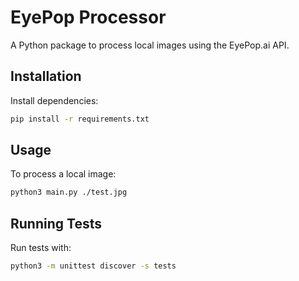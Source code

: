 # EyePop Processor

A Python package to process local images using the EyePop.ai API.

## Installation

Install dependencies:

```bash
pip install -r requirements.txt
```

## Usage

To process a local image:

```bash
python3 main.py ./test.jpg
```

## Running Tests

Run tests with:

```bash
python3 -m unittest discover -s tests
```

